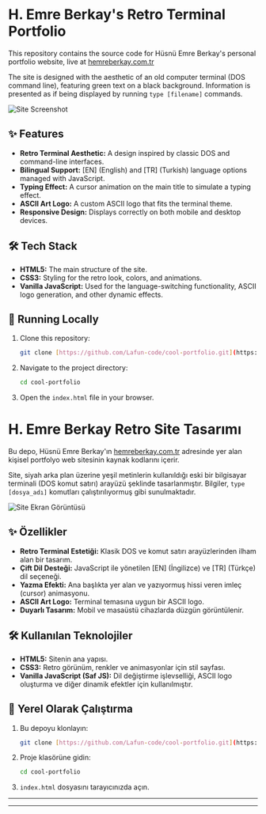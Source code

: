 # H. Emre Berkay's Retro Terminal Portfolio

This repository contains the source code for Hüsnü Emre Berkay's personal portfolio website, live at [hemreberkay.com.tr](https://hemreberkay.com.tr/)

The site is designed with the aesthetic of an old computer terminal (DOS command line), featuring green text on a black background. Information is presented as if being displayed by running `type [filename]` commands.

![Site Screenshot](https://i.imgur.com/56VcNhD.png) 

## ✨ Features

* **Retro Terminal Aesthetic:** A design inspired by classic DOS and command-line interfaces.
* **Bilingual Support:** [EN] (English) and [TR] (Turkish) language options managed with JavaScript.
* **Typing Effect:** A cursor animation on the main title to simulate a typing effect.
* **ASCII Art Logo:** A custom ASCII logo that fits the terminal theme.
* **Responsive Design:** Displays correctly on both mobile and desktop devices.

## 🛠️ Tech Stack

* **HTML5:** The main structure of the site.
* **CSS3:** Styling for the retro look, colors, and animations.
* **Vanilla JavaScript:** Used for the language-switching functionality, ASCII logo generation, and other dynamic effects.

## 🚀 Running Locally

1.  Clone this repository:
    ```bash
    git clone [https://github.com/Lafun-code/cool-portfolio.git](https://github.com/Lafun-code/cool-portfolio.git)
    ```
2.  Navigate to the project directory:
    ```bash
    cd cool-portfolio
    ```
3.  Open the `index.html` file in your browser.



# H. Emre Berkay Retro Site Tasarımı

Bu depo, Hüsnü Emre Berkay'ın [hemreberkay.com.tr](https://hemreberkay.com.tr/) adresinde yer alan kişisel portfolyo web sitesinin kaynak kodlarını içerir.

Site, siyah arka plan üzerine yeşil metinlerin kullanıldığı eski bir bilgisayar terminali (DOS komut satırı) arayüzü şeklinde tasarlanmıştır. Bilgiler, `type [dosya_adı]` komutları çalıştırılıyormuş gibi sunulmaktadır.

![Site Ekran Görüntüsü](https://i.imgur.com/fQB2kzB.png) 

## ✨ Özellikler

* **Retro Terminal Estetiği:** Klasik DOS ve komut satırı arayüzlerinden ilham alan bir tasarım.
* **Çift Dil Desteği:** JavaScript ile yönetilen [EN] (İngilizce) ve [TR] (Türkçe) dil seçeneği.
* **Yazma Efekti:** Ana başlıkta yer alan ve yazıyormuş hissi veren imleç (cursor) animasyonu.
* **ASCII Art Logo:** Terminal temasına uygun bir ASCII logo.
* **Duyarlı Tasarım:** Mobil ve masaüstü cihazlarda düzgün görüntülenir.

## 🛠️ Kullanılan Teknolojiler

* **HTML5:** Sitenin ana yapısı.
* **CSS3:** Retro görünüm, renkler ve animasyonlar için stil sayfası.
* **Vanilla JavaScript (Saf JS):** Dil değiştirme işlevselliği, ASCII logo oluşturma ve diğer dinamik efektler için kullanılmıştır.

## 🚀 Yerel Olarak Çalıştırma

1.  Bu depoyu klonlayın:
    ```bash
    git clone [https://github.com/Lafun-code/cool-portfolio.git](https://github.com/Lafun-code/cool-portfolio.git)
    ```
2.  Proje klasörüne gidin:
    ```bash
    cd cool-portfolio
    ```
3.  `index.html` dosyasını tarayıcınızda açın.

---
---
